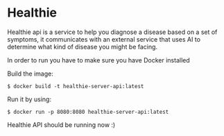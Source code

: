 # Healthie

Healthie api is a service to help you diagnose a disease 
based on a set of symptoms, it communicates with an external service 
that uses AI to determine what kind of disease you might be facing.

In order to run you have to make sure you have Docker installed <br>

Build the image:

`$ docker build -t healthie-server-api:latest`

Run it by using: 

`$ docker run -p 8080:8080 healthie-server-api:latest`

Healthie API should be running now :) 

